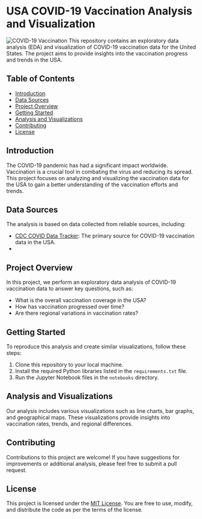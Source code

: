 # USA COVID-19 Vaccination Analysis and Visualization
![COVID-19 Vaccination](https://drive.google.com/file/d/1dUqpxO9mfCcnL__rk6hUNuIjFtYwAc2T/view?usp=sharing)
This repository contains an exploratory data analysis (EDA) and visualization of COVID-19 vaccination data for the United States. The project aims to provide insights into the vaccination progress and trends in the USA.

## Table of Contents
- [Introduction](#introduction)
- [Data Sources](#data-sources)
- [Project Overview](#project-overview)
- [Getting Started](#getting-started)
- [Analysis and Visualizations](#analysis-and-visualizations)
- [Contributing](#contributing)
- [License](#license)

## Introduction

The COVID-19 pandemic has had a significant impact worldwide. Vaccination is a crucial tool in combating the virus and reducing its spread. This project focuses on analyzing and visualizing the vaccination data for the USA to gain a better understanding of the vaccination efforts and trends.

## Data Sources

The analysis is based on data collected from reliable sources, including:

- [CDC COVID Data Tracker](https://covid.cdc.gov/covid-data-tracker/): The primary source for COVID-19 vaccination data in the USA.
- [kaggle]:(https://www.kaggle.com/datasets/paultimothymooney/usa-covid19-vaccinations)

## Project Overview

In this project, we perform an exploratory data analysis of COVID-19 vaccination data to answer key questions, such as:

- What is the overall vaccination coverage in the USA?
- How has vaccination progressed over time?
- Are there regional variations in vaccination rates?

## Getting Started

To reproduce this analysis and create similar visualizations, follow these steps:

1. Clone this repository to your local machine.
2. Install the required Python libraries listed in the `requirements.txt` file.
3. Run the Jupyter Notebook files in the `notebooks` directory.

## Analysis and Visualizations

Our analysis includes various visualizations such as line charts, bar graphs, and geographical maps. These visualizations provide insights into vaccination rates, trends, and regional differences. 

## Contributing

Contributions to this project are welcome! If you have suggestions for improvements or additional analysis, please feel free to submit a pull request.

## License

This project is licensed under the [MIT License](LICENSE). You are free to use, modify, and distribute the code as per the terms of the license.
